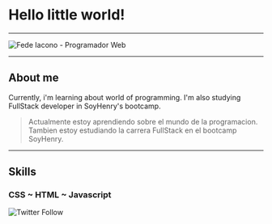 # Hello little world!

***

![Fede Iacono - Programador Web](https://raw.githubusercontent.com/Kikomori1/Kikomori1/master/assets/1.jpg)

***

## About me

Currently, i'm learning about world of programming. I'm also studying FullStack developer in SoyHenry's bootcamp.

> Actualmente estoy aprendiendo sobre el mundo de la programacion. Tambien estoy estudiando la carrera FullStack en el bootcamp SoyHenry.

***

## Skills

### CSS   ~  HTML  ~  Javascript

![Twitter Follow](https://img.shields.io/twitter/follow/Fedelbt?style=social)
